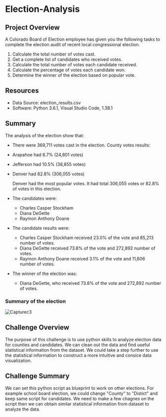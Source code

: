 # Election-Analysis

## Project Overview
A Colorado Board of Election employee has given you the following tasks to complete the election audit of recent local congressional election.

1. Calculate the total number of votes cast.
2. Get a complete list of candidates who received votes.
3. Calculate the total number of votes each candidate received.
4. Calculate the percentage of votes each candidate won.
5. Determine the winner of the election based on popular vote.

## Resources 
- Data Source: election_results.csv
- Software: Python 3.6.1, Visual Studio Code, 1.38.1

## Summary
The analysis of the election show that:
- There were 369,711 votes cast in the election.
County votes results:
- Arapahoe had 6.7% (24,801 votes)
- Jefferson had 10.5% (38,855 votes) 
- Denver had 82.8% (306,055 votes)

  Denver had the most popular votes. It had total 306,055 votes or 82.8% of votes in this election.

- The candidates were:
    - Charles Casper Stockham
    - Diana DeGette
    - Raymon Anthony Doane

- The candidate results were:
    - Charles Casper Stockham received 23.0% of the vote and 85,213 number of votes.
    - Diana DeGette received 73.8% of the vote and 272,892 number of votes.
    - Raymon Anthony Doane received 3.1% of the vote and 11,606 number of votes.

- The winner of the election was:
    - Diana DeGette, who received 73.8% of the vote and 272,892 number of votes.
### Summary of the election
![Capturec3](https://user-images.githubusercontent.com/92561493/141717150-25147400-a5c8-4e78-ba0c-ddd6b5a4fe80.PNG)


## Challenge Overview
  The purpose of this challenge is to use python skills to analyze election data for counties and candidates. We can clean out the data and find useful statistical information from the dataset. We could take a step further to use the statistical information to construct a more intuitive and consice data visualization.
## Challenge Summary
  We can set this python script as blueprint to work on other elections. For example school board election, we could change "County" to "Distict" and keep same script for candidates. We need to make a few chagnes on the script then we can obtain similar statistical information from dataset to analyze the data.
